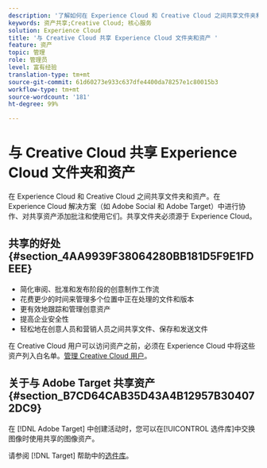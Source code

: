```yaml
---
description: '了解如何在 Experience Cloud 和 Creative Cloud 之间共享文件夹和资产。 '
keywords: 资产共享;Creative Cloud; 核心服务
solution: Experience Cloud
title: '与 Creative Cloud 共享 Experience Cloud 文件夹和资产 '
feature: 资产
topic: 管理
role: 管理员
level: 富有经验
translation-type: tm+mt
source-git-commit: 61d60273e933c637dfe4400da78257e1c80015b3
workflow-type: tm+mt
source-wordcount: '181'
ht-degree: 99%

---
```



# 与 Creative Cloud 共享 Experience Cloud 文件夹和资产

在 Experience Cloud 和 Creative Cloud 之间共享文件夹和资产。在 Experience Cloud 解决方案（如 Adobe Social 和 Adobe Target）中进行协作、对共享资产添加批注和使用它们。共享文件夹必须源于 Experience Cloud。

## 共享的好处 {#section_4AA9939F38064280BB181D5F9E1FDEEE}

* 简化审阅、批准和发布阶段的创意制作工作流
* 花费更少的时间来管理多个位置中正在处理的文件和版本
* 更有效地跟踪和管理创意资产
* 提高企业安全性
* 轻松地在创意人员和营销人员之间共享文件、保存和发送文件

在 Creative Cloud 用户可以访问资产之前，必须在 Experience Cloud 中将这些资产列入白名单。[管理 Creative Cloud 用户](../experience-cloud-assets/t-admin-add-cc-user.md#task_F36D4F1D49B44F09A54F7371810D2752)。

## 关于与 Adobe Target 共享资产 {#section_B7CD64CAB35D43A4B12957B304072DC9}

在 [!DNL Adobe Target] 中创建活动时，您可以在[!UICONTROL 选件库]中交换图像时使用共享的图像资产。

请参阅 [!DNL Target] 帮助中的[选件库](https://docs.adobe.com/help/zh-Hans/target/using/experiences/offers/manage-content.html)。
